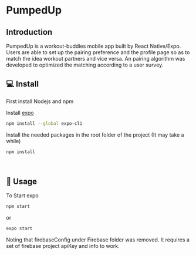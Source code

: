 # PumpedUp
## Introduction
PumpedUp is a workout-buddies mobile app built by React Native/Expo. Users are able to set up the pairing preference and the profile page so as to match the idea workout partners and vice versa. An pairing algorithm was developed to optimized the matching according to a user survey.

## 💻 Install

First install Nodejs and npm

Install [expo](https://expo.io/learn)
```sh
npm install --global expo-cli
```

Install the needed packages in the root folder of the project (It may take a while)
```sh
npm install
```

<br>

## 📱 Usage

To Start expo
```sh
npm start
```

or 

```sh
expo start
```
Noting that firebaseConfig under Firebase folder was removed. It requires a set of firebase project apiKey and info to work.
